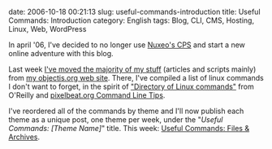 date: 2006-10-18 00:21:13
slug: useful-commands-introduction
title: Useful Commands: Introduction
category: English
tags: Blog, CLI, CMS, Hosting, Linux, Web, WordPress

In april '06, I've decided to no longer use [Nuxeo's CPS](http://www.cps-project.org) and start a new online adventure with this blog.

Last week [I've moved the majority of my stuff](http://kevin.deldycke.com/2006/10/old-site-to-blog-merge-in-progress/) (articles and scripts mainly) from [my objectis.org web site](http://kevin.objectis.net). There, I've compiled a list of linux commands I don't want to forget, in the spirit of ["Directory of Linux commands"](http://www.oreillynet.com/linux/cmd/) from O'Reilly and [pixelbeat.org Command Line Tips](http://www.pixelbeat.org/cmdline.html).

I've reordered all of the commands by theme and I'll now publish each theme as a unique post, one theme per week, under the "_Useful Commands: [Theme Name]_" title. This week: [Useful Commands: Files & Archives](http://kevin.deldycke.com/2006/10/useful-commands-files-archives/).
